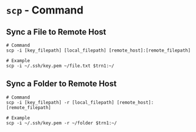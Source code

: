 # `scp` - Command

## Sync a File to Remote Host

```shell
# Command
scp -i [key_filepath] [local_filepath] [remote_host]:[remote_filepath]

# Example
scp -i ~/.ssh/key.pem ~/file.txt $trn1:~/
```

## Sync a Folder to Remote Host

```shell
# Command
scp -i [key_filepath] -r [local_filepath] [remote_host]:[remote_filepath]

# Example
scp -i ~/.ssh/key.pem -r ~/folder $trn1:~/
```
